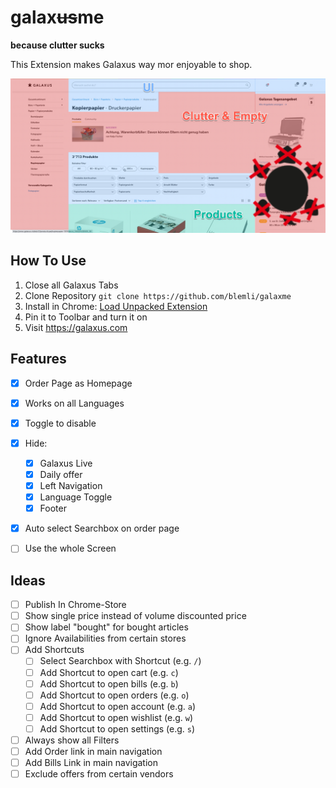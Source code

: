 # galax~~us~~me
__because clutter sucks__

This Extension makes Galaxus way mor enjoyable to shop.

![2023-10-05_17-25-16](assets/2023-10-05_17-25-16.png)

## How To Use

1. Close all Galaxus Tabs
2. Clone Repository `git clone https://github.com/blemli/galaxme`
3. Install in Chrome: [Load Unpacked Extension](https://developer.chrome.com/docs/extensions/mv3/getstarted/development-basics/#load-unpacked)
4. Pin it to Toolbar and turn it on
5. Visit https://galaxus.com

## Features

- [x] Order Page as Homepage
- [x] Works on all Languages
- [x] Toggle to disable
- [x] Hide:
    - [x] Galaxus Live
    - [x] Daily offer
    - [x] Left Navigation
    - [x] Language Toggle
    - [x] Footer
- [x] Auto select Searchbox on order page
- [ ] Use the whole Screen


## Ideas
- [ ] Publish In Chrome-Store
- [ ] Show single price instead of volume discounted price
- [ ] Show label "bought" for bought articles
- [ ] Ignore Availabilities from certain stores
- [ ] Add Shortcuts
    - [ ] Select Searchbox with Shortcut (e.g. `/`)
    - [ ] Add Shortcut to open cart (e.g. `c`)
    - [ ] Add Shortcut to open bills (e.g. `b`)
    - [ ] Add Shortcut to open orders (e.g. `o`)
    - [ ] Add Shortcut to open account (e.g. `a`)
    - [ ] Add Shortcut to open wishlist (e.g. `w`)
    - [ ] Add Shortcut to open settings (e.g. `s`)
- [ ] Always show all Filters
- [ ] Add Order link in main navigation
- [ ] Add Bills Link in main navigation
- [ ] Exclude offers from certain vendors

